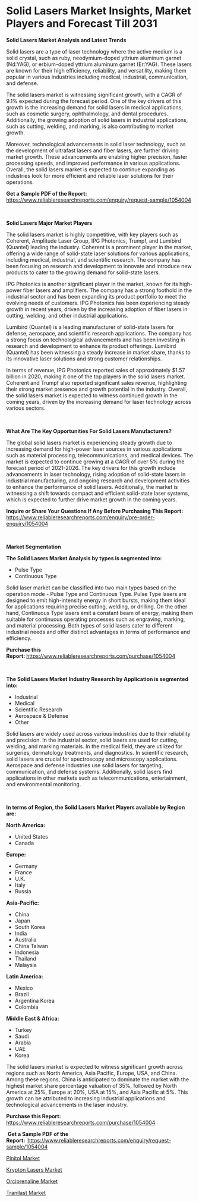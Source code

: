 <p><h1>Solid Lasers Market Insights, Market Players and Forecast Till 2031</h1></p><p><strong>Solid Lasers Market Analysis and Latest Trends</strong></p>
<p><p>Solid lasers are a type of laser technology where the active medium is a solid crystal, such as ruby, neodymium-doped yttrium aluminum garnet (Nd:YAG), or erbium-doped yttrium aluminum garnet (Er:YAG). These lasers are known for their high efficiency, reliability, and versatility, making them popular in various industries including medical, industrial, communication, and defense.</p><p>The solid lasers market is witnessing significant growth, with a CAGR of 9.1% expected during the forecast period. One of the key drivers of this growth is the increasing demand for solid lasers in medical applications, such as cosmetic surgery, ophthalmology, and dental procedures. Additionally, the growing adoption of solid lasers in industrial applications, such as cutting, welding, and marking, is also contributing to market growth.</p><p>Moreover, technological advancements in solid laser technology, such as the development of ultrafast lasers and fiber lasers, are further driving market growth. These advancements are enabling higher precision, faster processing speeds, and improved performance in various applications. Overall, the solid lasers market is expected to continue expanding as industries look for more efficient and reliable laser solutions for their operations.</p></p>
<p><strong>Get a Sample PDF of the Report:&nbsp;</strong> <a href="https://www.reliableresearchreports.com/enquiry/request-sample/1054004">https://www.reliableresearchreports.com/enquiry/request-sample/1054004</a></p>
<p>&nbsp;</p>
<p><strong>Solid Lasers Major Market Players</strong></p>
<p><p>The solid lasers market is highly competitive, with key players such as Coherent, Amplitude Laser Group, IPG Photonics, Trumpf, and Lumibird (Quantel) leading the industry. Coherent is a prominent player in the market, offering a wide range of solid-state laser solutions for various applications, including medical, industrial, and scientific research. The company has been focusing on research and development to innovate and introduce new products to cater to the growing demand for solid-state lasers.</p><p>IPG Photonics is another significant player in the market, known for its high-power fiber lasers and amplifiers. The company has a strong foothold in the industrial sector and has been expanding its product portfolio to meet the evolving needs of customers. IPG Photonics has been experiencing steady growth in recent years, driven by the increasing adoption of fiber lasers in cutting, welding, and other industrial applications.</p><p>Lumibird (Quantel) is a leading manufacturer of solid-state lasers for defense, aerospace, and scientific research applications. The company has a strong focus on technological advancements and has been investing in research and development to enhance its product offerings. Lumibird (Quantel) has been witnessing a steady increase in market share, thanks to its innovative laser solutions and strong customer relationships.</p><p>In terms of revenue, IPG Photonics reported sales of approximately $1.57 billion in 2020, making it one of the top players in the solid lasers market. Coherent and Trumpf also reported significant sales revenue, highlighting their strong market presence and growth potential in the industry. Overall, the solid lasers market is expected to witness continued growth in the coming years, driven by the increasing demand for laser technology across various sectors.</p></p>
<p>&nbsp;</p>
<p><strong>What Are The Key Opportunities For Solid Lasers Manufacturers?</strong></p>
<p><p>The global solid lasers market is experiencing steady growth due to increasing demand for high-power laser sources in various applications such as material processing, telecommunications, and medical devices. The market is expected to continue growing at a CAGR of over 5% during the forecast period of 2021-2026. The key drivers for this growth include advancements in laser technology, rising adoption of solid-state lasers in industrial manufacturing, and ongoing research and development activities to enhance the performance of solid lasers. Additionally, the market is witnessing a shift towards compact and efficient solid-state laser systems, which is expected to further drive market growth in the coming years.</p></p>
<p><strong>Inquire or Share Your Questions If Any Before Purchasing This Report:</strong> <a href="https://www.reliableresearchreports.com/enquiry/pre-order-enquiry/1054004">https://www.reliableresearchreports.com/enquiry/pre-order-enquiry/1054004</a></p>
<p>&nbsp;</p>
<p><strong>Market Segmentation</strong></p>
<p><strong>The Solid Lasers Market Analysis by types is segmented into:</strong></p>
<p><ul><li>Pulse Type</li><li>Continuous Type</li></ul></p>
<p><p>Solid laser market can be classified into two main types based on the operation mode - Pulse Type and Continuous Type. Pulse Type lasers are designed to emit high-intensity energy in short bursts, making them ideal for applications requiring precise cutting, welding, or drilling. On the other hand, Continuous Type lasers emit a constant beam of energy, making them suitable for continuous operating processes such as engraving, marking, and material processing. Both types of solid lasers cater to different industrial needs and offer distinct advantages in terms of performance and efficiency.</p></p>
<p><strong>Purchase this Report:&nbsp;</strong><a href="https://www.reliableresearchreports.com/purchase/1054004">https://www.reliableresearchreports.com/purchase/1054004</a></p>
<p>&nbsp;</p>
<p><strong>The Solid Lasers Market Industry Research by Application is segmented into:</strong></p>
<p><ul><li>Industrial</li><li>Medical</li><li>Scientific Research</li><li>Aerospace & Defense</li><li>Other</li></ul></p>
<p><p>Solid lasers are widely used across various industries due to their reliability and precision. In the industrial sector, solid lasers are used for cutting, welding, and marking materials. In the medical field, they are utilized for surgeries, dermatology treatments, and diagnostics. In scientific research, solid lasers are crucial for spectroscopy and microscopy applications. Aerospace and defense industries use solid lasers for targeting, communication, and defense systems. Additionally, solid lasers find applications in other markets such as telecommunications, entertainment, and environmental monitoring.</p></p>
<p>&nbsp;</p>
<p><strong>In terms of Region, the Solid Lasers Market Players available by Region are:</strong></p>
<p>
    <p> <strong> North America: </strong>
        <ul>
            <li>United States</li>
            <li>Canada</li>
        </ul>
        </p> 
    <p> <strong> Europe: </strong>
        <ul>
            <li>Germany</li>
            <li>France</li>
            <li>U.K.</li>
            <li>Italy</li>
            <li>Russia</li>
        </ul>
        </p> 
    <p> <strong> Asia-Pacific: </strong>
        <ul>
            <li>China</li>
            <li>Japan</li>
            <li>South Korea</li>
            <li>India</li>
            <li>Australia</li>
            <li>China Taiwan</li>
            <li>Indonesia</li>
            <li>Thailand</li>
            <li>Malaysia</li>
        </ul>
        </p> 
    <p> <strong> Latin America: </strong>
        <ul>
            <li>Mexico</li>
            <li>Brazil</li>
            <li>Argentina Korea</li>
            <li>Colombia</li>
        </ul>
        </p> 
    <p> <strong> Middle East & Africa: </strong>
        <ul>
            <li>Turkey</li>
            <li>Saudi</li>
            <li>Arabia</li>
            <li>UAE</li>
            <li>Korea</li>
        </ul>
    </p>
    </p>
<p><p>The solid lasers market is expected to witness significant growth across regions such as North America, Asia Pacific, Europe, USA, and China. Among these regions, China is anticipated to dominate the market with the highest market share percentage valuation of 35%, followed by North America at 25%, Europe at 20%, USA at 15%, and Asia Pacific at 5%. This growth can be attributed to increasing industrial applications and technological advancements in the laser industry.</p></p>
<p><strong>Purchase this Report: </strong><a href="https://www.reliableresearchreports.com/purchase/1054004">https://www.reliableresearchreports.com/purchase/1054004</a></p>
<p>&nbsp;<strong>Get a Sample PDF of the Report:&nbsp;&nbsp;</strong><a href="https://www.reliableresearchreports.com/enquiry/request-sample/1054004">https://www.reliableresearchreports.com/enquiry/request-sample/1054004</a></p>
<p><strong></strong></p>
<p><p><a href="https://fearless-okapi-6c8.notion.site/Pinitol-Market-Size-Focuses-on-Market-Dynamics-In-Depth-Analysis-and-Future-Projections-of-its-Mark-12416726471a46189c963e50000a4ca1">Pinitol Market</a></p><p><a href="https://view.publitas.com/reportprime-1/krypton-lasers-market-analysis-examines-its-scope-on-growth-opportunities-and-forecasted-trends-spanning-from-2024-to-2031/">Krypton Lasers Market</a></p><p><a href="https://zircon-bluebell-299.notion.site/Orciprenaline-Market-Size-Market-Share-and-Global-Market-Analysis-Report-2024-2031-a7044191099b4086b6102a06b2acd245">Orciprenaline Market</a></p><p><a href="https://scarlet-rocket-c63.notion.site/Tranilast-Market-Analysis-Examines-its-Scope-on-Growth-Opportunities-and-Forecasted-Trends-Spanning-d7eddf6cc9d141d9beb1c759c6fd2ce7">Tranilast Market</a></p></p>